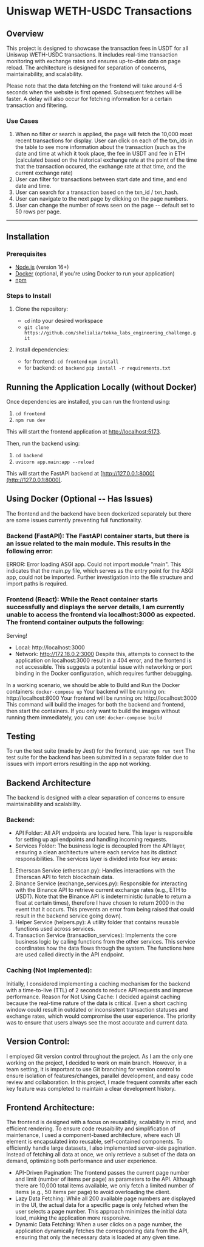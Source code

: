 # Uniswap WETH-USDC Transactions

## Overview
This project is designed to showcase the transaction fees in USDT for all Uniswap WETH-USDC transactions. It includes real-time transaction monitoring with exchange rates and ensures up-to-date data on page reload. The architecture is designed for separation of concerns, maintainability, and scalability.

Please note that the data fetching on the frontend will take around 4-5 seconds when the website is first opened. Subsequent fetches will be faster. A delay will also occur for fetching information for a certain transaction and filtering.

### Use Cases
1. When no filter or search is applied, the page will fetch the 10,000 most recent transactions for display. User can click on each of the txn_ids in the table to see more information about the transaction (such as the date and time at which it took place, the fee in USDT and fee in ETH (calculated based on the historical exchange rate at the point of the time that the transaction occured, the exchange rate at that time, and the current exchange rate)
2. User can filter for transactions between start date and time, and end date and time.
3. User can search for a transaction based on the txn_id / txn_hash.
4. User can navigate to the next page by clicking on the page numbers.
5. User can change the number of rows seen on the page -- default set to 50 rows per page.
   
---

## Installation

### Prerequisites
- [Node.js](https://nodejs.org/en/) (version 16+)
- [Docker](https://www.docker.com/) (optional, if you're using Docker to run your application)
- [npm](https://www.npmjs.com/)

### Steps to Install

1. Clone the repository:  
   - `cd` into your desired workspace  
   - `git clone https://github.com/shelialia/tokka_labs_engineering_challenge.git`

2. Install dependencies:  
   - for frontend: `cd frontend` `npm install`
   - for backend: `cd backend` `pip install -r requirements.txt`

## Running the Application Locally (without Docker)
Once dependencies are installed, you can run the frontend using:  
1. `cd frontend`  
2. `npm run dev`  

This will start the frontend application at [http://localhost:5173](http://localhost:5173).

Then, run the backend using:  
1. `cd backend`  
2. `uvicorn app.main:app --reload`  

This will start the FastAPI backend at [http://127.0.0.1:8000](http://127.0.0.1:8000).


## Using Docker (Optional -- Has Issues)
The frontend and the backend have been dockerized separately but there are some issues currently preventing full functionality.

### Backend (FastAPI): The FastAPI container starts, but there is an issue related to the main module. This results in the following error:
ERROR:    Error loading ASGI app. Could not import module "main".
This indicates that the main.py file, which serves as the entry point for the ASGI app, could not be imported. Further investigation into the file structure and import paths is required.

### Frontend (React): While the React container starts successfully and displays the server details, I am currently unable to access the frontend via localhost:3000 as expected. The frontend container outputs the following:
Serving!
- Local:    http://localhost:3000
- Network:  http://172.18.0.2:3000
Despite this, attempts to connect to the application on localhost:3000 result in a 404 error, and the frontend is not accessible. This suggests a potential issue with networking or port binding in the Docker configuration, which requires further debugging.

In a working scenario, we should be able to Build and Run the Docker containers: `docker-compose up`
Your backend will be running on: http://localhost:8000
Your frontend will be running on: http://localhost:3000
This command will build the images for both the backend and frontend, then start the containers.
If you only want to build the images without running them immediately, you can use: `docker-compose build`

## Testing
To run the test suite (made by Jest) for the frontend, use: `npm run test` 
The test suite for the backend has been submitted in a separate folder due to issues with import errors resulting in the app not working. 

## Backend Architecture
The backend is designed with a clear separation of concerns to ensure maintainability and scalability.

### Backend:
- API Folder: All API endpoints are located here. This layer is responsible for setting up api endpoints and handling incoming requests.
- Services Folder: The business logic is decoupled from the API layer, ensuring a clean architecture where each service has its distinct responsibilities. The services layer is divided into four key areas:
1. Etherscan Service (etherscan.py): Handles interactions with the Etherscan API to fetch blockchain data.
2. Binance Service (exchange_services.py): Responsible for interacting with the Binance API to retrieve current exchange rates (e.g., ETH to USDT). Note that the Binance API is indeterministic (unable to return a float at certain times), therefore I have chosen to return 2000 in the event that it occurs. This prevents an error from being raised that could result in the backend service going down).
3. Helper Service (helpers.py): A utility folder that contains reusable functions used across services.
4. Transaction Service (transaction_services): Implements the core business logic by calling functions from the other services. This service coordinates how the data flows through the system. The functions here are used called directly in the API endpoint. 

### Caching (Not Implemented):
Initially, I considered implementing a caching mechanism for the backend with a time-to-live (TTL) of 2 seconds to reduce API requests and improve performance.
Reason for Not Using Cache: I decided against caching because the real-time nature of the data is critical. Even a short caching window could result in outdated or inconsistent transaction statuses and exchange rates, which would compromise the user experience. The priority was to ensure that users always see the most accurate and current data.

## Version Control:
I employed Git version control throughout the project. As I am the only one working on the project, I decided to work on main branch. However, in a team setting, it is important to use Git branching for version control to ensure isolation of features/changes, parallel development, and easy code review and collaboration. 
In this project, I made frequent commits after each key feature was completed to maintain a clear development history.

## Frontend Architecture:
The frontend is designed with a focus on reusability, scalability in mind, and efficient rendering. 
To ensure code reusaibility and simplification of maintenance, I used a component-based architecture, where each UI element is encapsulated into reusable, self-contained components.
To efficiently handle large datasets, I also implemented server-side pagination. Instead of fetching all data at once, we only retrieve a subset of the data on demand, optimizing both performance and user experience.
- API-Driven Pagination: The frontend passes the current page number and limit (number of items per page) as parameters to the API. Although there are 10,000 total items available, we only fetch a limited number of items (e.g., 50 items per page) to avoid overloading the client.
- Lazy Data Fetching: While all 200 available page numbers are displayed in the UI, the actual data for a specific page is only fetched when the user selects a page number. This approach minimizes the initial data load, making the application more responsive.
- Dynamic Data Fetching: When a user clicks on a page number, the application dynamically fetches the corresponding data from the API, ensuring that only the necessary data is loaded at any given time.
